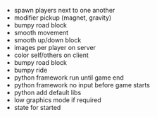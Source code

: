 * spawn players next to one another
* modifier pickup (magnet, gravity)
* bumpy road block
* smooth movement
* smooth up/down block
* images per player on server
* color self/others on client
* bumpy road block
* bumpy ride
* python framework run until game end
* python framework no input before game starts
* python add default libs
* low graphics mode if required
* state for started
